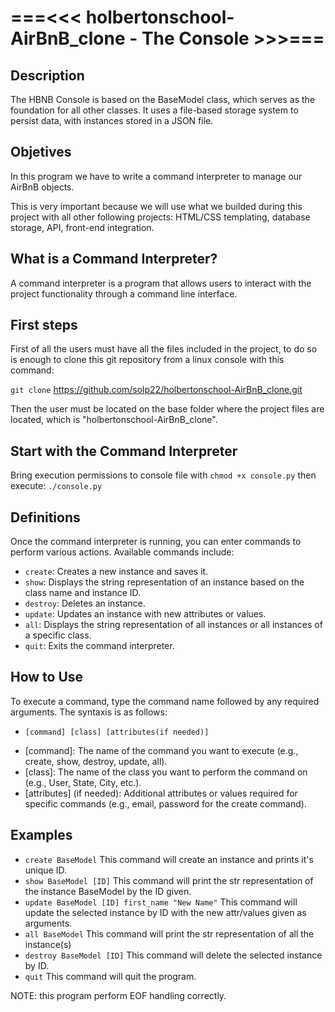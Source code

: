 # ===<<< holbertonschool-AirBnB_clone - The Console >>>===

## Description
The HBNB Console is based on the BaseModel class, which serves as the foundation for all other classes. It uses a file-based storage system to persist data, with instances stored in a JSON file.

## Objetives
In this program we have to write a command interpreter to manage our AirBnB objects.

This is very important because we will use what we builded during this project with all other following projects: HTML/CSS templating, database storage, API, front-end integration.

## What is a Command Interpreter?
A command interpreter is a program that allows users to interact with the project functionality through a command line interface.

## First steps
First of all the users must have all the files included in the project, to do so is enough to clone this git repository from a linux console with this command:

`git clone` https://github.com/solp22/holbertonschool-AirBnB_clone.git

Then the user must be located on the base folder where the project files are located, which is "holbertonschool-AirBnB_clone".

## Start with the Command Interpreter
Bring execution permissions to console file with `chmod +x console.py`
then execute: `./console.py`


## Definitions
Once the command interpreter is running, you can enter commands to perform various actions. Available commands include:

- `create`: Creates a new instance and saves it.
- `show`: Displays the string representation of an instance based on the class name and instance ID.
- `destroy`: Deletes an instance.
- `update`: Updates an instance with new attributes or values.
- `all`: Displays the string representation of all instances or all instances of a specific class.
- `quit`: Exits the command interpreter.

## How to Use
To execute a command, type the command name followed by any required arguments. The syntaxis is as follows:

- `[command] [class] [attributes(if needed)]`
* [command]: The name of the command you want to execute (e.g., create, show, destroy, update, all).
* [class]: The name of the class you want to perform the command on (e.g., User, State, City, etc.).
* [attributes] (if needed): Additional attributes or values required for specific commands (e.g., email, password for the create command).

## Examples
- `create BaseModel`
This command will create an instance and prints it's unique ID.
- `show BaseModel [ID]`
This command will print the str representation of the instance BaseModel by the ID given.
- `update BaseModel [ID] first_name "New Name"`
This command will update the selected instance by ID with the new attr/values given as arguments.
- `all BaseModel`
This command will print the str representation of all the instance(s)
- `destroy BaseModel [ID]`
This command will delete the selected instance by ID.
- `quit`
This command will quit the program.

NOTE: this program perform EOF handling correctly.

